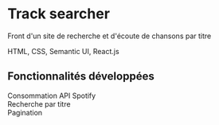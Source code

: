 # Track searcher

Front d'un site de recherche et d'écoute de chansons par titre

HTML, CSS, Semantic UI, React.js

## Fonctionnalités développées

Consommation API Spotify  
Recherche par titre  
Pagination  